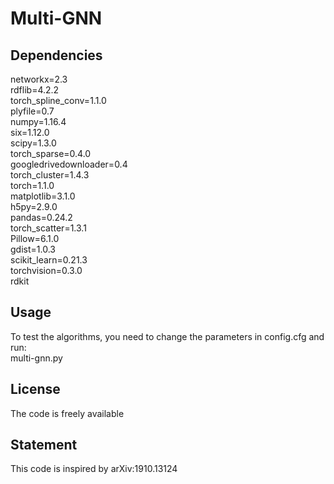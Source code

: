 # Multi-GNN


## Dependencies

networkx=2.3
<br>rdflib=4.2.2
<br>torch_spline_conv=1.1.0
<br>plyfile=0.7
<br>numpy=1.16.4
<br>six=1.12.0
<br>scipy=1.3.0
<br>torch_sparse=0.4.0
<br>googledrivedownloader=0.4
<br>torch_cluster=1.4.3
<br>torch=1.1.0
<br>matplotlib=3.1.0
<br>h5py=2.9.0
<br>pandas=0.24.2
<br>torch_scatter=1.3.1
<br>Pillow=6.1.0
<br>gdist=1.0.3
<br>scikit_learn=0.21.3
<br>torchvision=0.3.0
<br>rdkit

## Usage

To test the algorithms, you need to change the parameters in config.cfg and run:
<br>multi-gnn.py

## License

The code is freely available

## Statement

This code is inspired by arXiv:1910.13124
